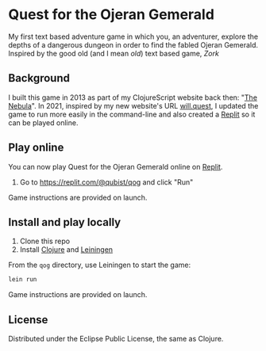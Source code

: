 # Quest for the Ojeran Gemerald

My first text based adventure game in which you, an adventurer, explore the depths of a dangerous dungeon in order to find the fabled Ojeran Gemerald.
Inspired by the good old (and I mean *old*) text based game, *Zork*

## Background

I built this game in 2013 as part of my ClojureScript website back then: "[The Nebula](github.com/qubist/the-nebula)". In 2021, inspired by my new website's URL [will.quest](https://will.quest), I updated the game to run more easily in the command-line and also created a [Replit](https://replit.com/@qubist/qog) so it can be played online.

## Play online

You can now play Quest for the Ojeran Gemerald online on [Replit](https://replit.com/@qubist/qog).

1. Go to https://replit.com/@qubist/qog and click "Run"

Game instructions are provided on launch.

## Install and play locally

1. Clone this repo
2. Install [Clojure](https://clojure.org/guides/getting_started) and [Leiningen](https://leiningen.org/#install)

From the `qog` directory, use Leiningen to start the game:

```bash
lein run
```

Game instructions are provided on launch.

## License

Distributed under the Eclipse Public License, the same as Clojure.
